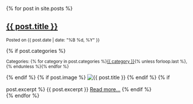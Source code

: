 {% for post in site.posts %}
  <article class="container">
    <h2><a href="{{ post.url | relative_url }}">{{ post.title }}</a></h2>
    <p><small>Posted on {{ post.date | date: "%B %d, %Y" }}</small></p>
    {% if post.categories %}
      <p><small>Categories: {% for category in post.categories %}<a href="{{ '/blog/category/' | append: category | relative_url }}">{{ category }}</a>{% unless forloop.last %}, {% endunless %}{% endfor %}</small></p>
    {% endif %}
    {% if post.image %}
      <img src="{{ post.image | relative_url }}" alt="{{ post.title }}" style="max-width: 100%; height: auto; margin-bottom: 1rem;">
    {% endif %}
    {% if post.excerpt %}
      {{ post.excerpt }}
      <a href="{{ post.url | relative_url }}">Read more...</a>
    {% endif %}
  </article>
{% endfor %}
